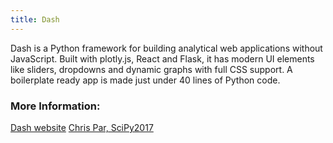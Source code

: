 ```yaml
---
title: Dash 
---
```


Dash is a Python framework for building analytical web applications without JavaScript. Built with plotly.js, React and Flask, it has modern UI elements like sliders, dropdowns and dynamic graphs with full CSS support.
A boilerplate ready app is made just under 40 lines of Python code.


### More Information:
[Dash website](https://plot.ly/products/dash/)
[Chris Par, SciPy2017](https://www.youtube.com/watch?v=sea2K4AuPOk)
